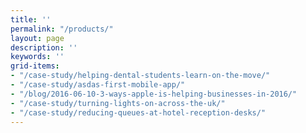 ```yaml
---
title: ''
permalink: "/products/"
layout: page
description: ''
keywords: ''
grid-items:
- "/case-study/helping-dental-students-learn-on-the-move/"
- "/case-study/asdas-first-mobile-app/"
- "/blog/2016-06-10-3-ways-apple-is-helping-businesses-in-2016/"
- "/case-study/turning-lights-on-across-the-uk/"
- "/case-study/reducing-queues-at-hotel-reception-desks/"
---
```


